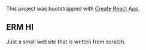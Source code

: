 This project was bootstrapped with [Create React App](https://github.com/facebook/create-react-app).

## ERM HI

Just a small website that is written from scratch.


